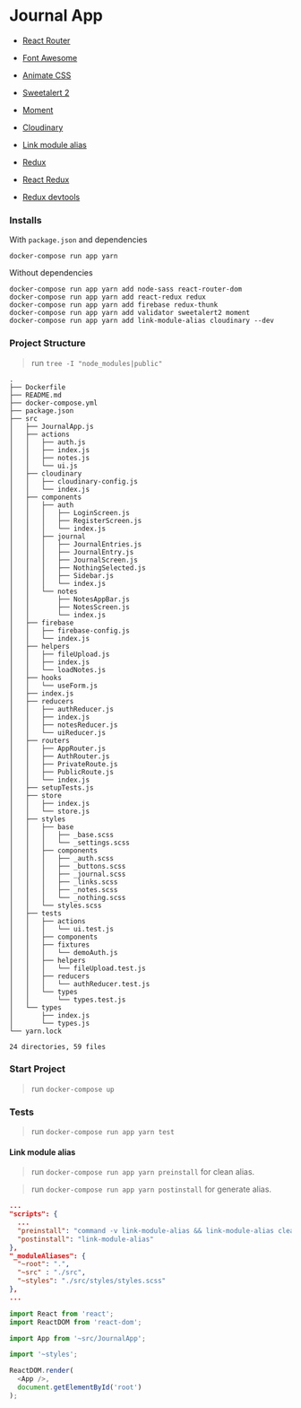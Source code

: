 # Journal App

- [React Router][react_router]

- [Font Awesome][font_awesome]
- [Animate CSS][animate_st]
- [Sweetalert 2][sweetalert2]

- [Moment][momentjs]
- [Cloudinary][cloudinary]
- [Link module alias][link_module_alias]

- [Redux][reduxjs]
- [React Redux][react_redux]
- [Redux devtools][redux_devtools]

[react_router]: https://reacttraining.com/react-router/web/guides/quick-start

[font_awesome]: https://cdnjs.com/libraries/font-awesome
[animate_st]: https://animate.style/
[sweetalert2]: https://sweetalert2.github.io/

[momentjs]: https://momentjs.com/
[cloudinary]: https://cloudinary.com/
[link_module_alias]: https://github.com/Rush/link-module-alias

[reduxjs]: https://es.redux.js.org/
[react_redux]: https://react-redux.js.org/
[redux_devtools]: https://github.com/zalmoxisus/redux-devtools-extension#usage

### Installs

With `package.json` and dependencies
```shell
docker-compose run app yarn
```

Without dependencies
```shell
docker-compose run app yarn add node-sass react-router-dom
docker-compose run app yarn add react-redux redux
docker-compose run app yarn add firebase redux-thunk
docker-compose run app yarn add validator sweetalert2 moment
docker-compose run app yarn add link-module-alias cloudinary --dev
```

### Project Structure

> run `tree -I "node_modules|public"`
```shell
.
├── Dockerfile
├── README.md
├── docker-compose.yml
├── package.json
├── src
│   ├── JournalApp.js
│   ├── actions
│   │   ├── auth.js
│   │   ├── index.js
│   │   ├── notes.js
│   │   └── ui.js
│   ├── cloudinary
│   │   ├── cloudinary-config.js
│   │   └── index.js
│   ├── components
│   │   ├── auth
│   │   │   ├── LoginScreen.js
│   │   │   ├── RegisterScreen.js
│   │   │   └── index.js
│   │   ├── journal
│   │   │   ├── JournalEntries.js
│   │   │   ├── JournalEntry.js
│   │   │   ├── JournalScreen.js
│   │   │   ├── NothingSelected.js
│   │   │   ├── Sidebar.js
│   │   │   └── index.js
│   │   └── notes
│   │       ├── NotesAppBar.js
│   │       ├── NotesScreen.js
│   │       └── index.js
│   ├── firebase
│   │   ├── firebase-config.js
│   │   └── index.js
│   ├── helpers
│   │   ├── fileUpload.js
│   │   ├── index.js
│   │   └── loadNotes.js
│   ├── hooks
│   │   └── useForm.js
│   ├── index.js
│   ├── reducers
│   │   ├── authReducer.js
│   │   ├── index.js
│   │   ├── notesReducer.js
│   │   └── uiReducer.js
│   ├── routers
│   │   ├── AppRouter.js
│   │   ├── AuthRouter.js
│   │   ├── PrivateRoute.js
│   │   ├── PublicRoute.js
│   │   └── index.js
│   ├── setupTests.js
│   ├── store
│   │   ├── index.js
│   │   └── store.js
│   ├── styles
│   │   ├── base
│   │   │   ├── _base.scss
│   │   │   └── _settings.scss
│   │   ├── components
│   │   │   ├── _auth.scss
│   │   │   ├── _buttons.scss
│   │   │   ├── _journal.scss
│   │   │   ├── _links.scss
│   │   │   ├── _notes.scss
│   │   │   └── _nothing.scss
│   │   └── styles.scss
│   ├── tests
│   │   ├── actions
│   │   │   └── ui.test.js
│   │   ├── components
│   │   ├── fixtures
│   │   │   └── demoAuth.js
│   │   ├── helpers
│   │   │   └── fileUpload.test.js
│   │   ├── reducers
│   │   │   └── authReducer.test.js
│   │   └── types
│   │       └── types.test.js
│   └── types
│       ├── index.js
│       └── types.js
└── yarn.lock

24 directories, 59 files
```

### Start Project

> run `docker-compose up`

### Tests

> run `docker-compose run app yarn test`

#### Link module alias

> run `docker-compose run app yarn preinstall` for clean alias.

> run `docker-compose run app yarn postinstall` for generate alias.

```json
...
"scripts": {
  ...
  "preinstall": "command -v link-module-alias && link-module-alias clean || true",
  "postinstall": "link-module-alias"
},
"_moduleAliases": {
  "~root": ".",
  "~src" : "./src",
  "~styles": "./src/styles/styles.scss"
},
...
```

```javascript
import React from 'react';
import ReactDOM from 'react-dom';

import App from '~src/JournalApp';

import '~styles';

ReactDOM.render(
  <App />,
  document.getElementById('root')
);
```

